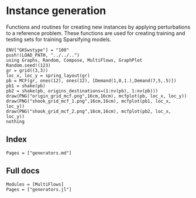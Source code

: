# Instance generation

Functions and routines for creating new instances by applying perturbations to a reference problem. These functions are used for creating training and testing sets for training Sparsifying models.


```@eval
ENV["GKSwstype"] = "100"
push!(LOAD_PATH, "../../..")
using Graphs, Random, Compose, MultiFlows, GraphPlot
Random.seed!(123)
gr = grid((3,3))
loc_x, loc_y = spring_layout(gr)
pb = MCF(gr, ones(12), ones(12), [Demand(1,8,1.),Demand(7,5,.5)])
pb1 = shake(pb)
pb2 = shake(pb, origins_destinations=(1:nv(pb), 1:nv(pb)))
draw(PNG("origin_grid_mcf.png",16cm,16cm), mcfplot(pb, loc_x, loc_y))
draw(PNG("shook_grid_mcf_1.png",16cm,16cm), mcfplot(pb1, loc_x, loc_y))
draw(PNG("shook_grid_mcf_2.png",16cm,16cm), mcfplot(pb2, loc_x, loc_y))
nothing
```

## Index

```@index
Pages = ["generators.md"]
```

## Full docs

```@autodocs
Modules = [MultiFlows]
Pages = ["generators.jl"]

```

